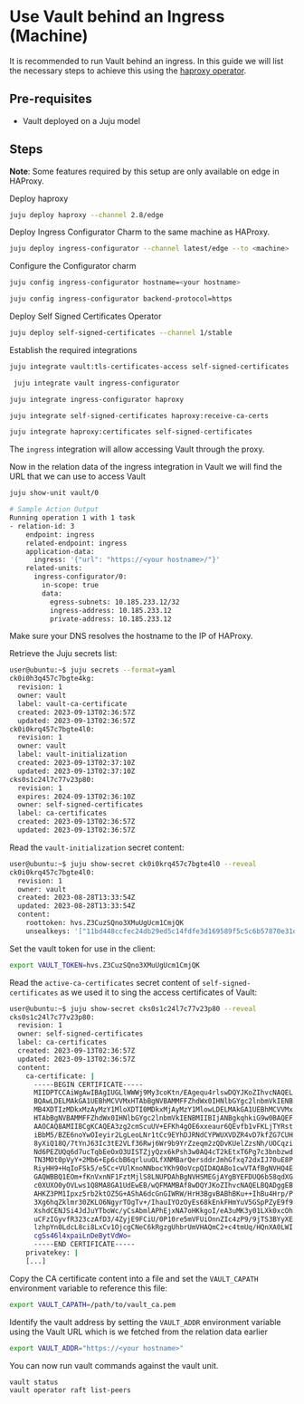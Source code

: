 # Use Vault behind an Ingress (Machine)

It is recommended to run Vault behind an ingress. In this guide we will list the necessary steps to achieve this using the [haproxy operator](https://charmhub.io/haproxy?channel=2.8/stable).

## Pre-requisites

- Vault deployed on a Juju model

## Steps

**Note**: Some features required by this setup are only available on edge in HAProxy.

Deploy haproxy

```bash
juju deploy haproxy --channel 2.8/edge
```

Deploy Ingress Configurator Charm to the same machine as HAProxy.

```bash
juju deploy ingress-configurator --channel latest/edge --to <machine>
```

Configure the Configurator charm

```bash
juju config ingress-configurator hostname=<your hostname>
```

```bash
juju config ingress-configurator backend-protocol=https
```

Deploy Self Signed Certificates Operator

```bash
juju deploy self-signed-certificates --channel 1/stable
```

Establish the required integrations

```bash
juju integrate vault:tls-certificates-access self-signed-certificates
```

```bash
 juju integrate vault ingress-configurator
```

```bash
juju integrate ingress-configurator haproxy
```

```bash
juju integrate self-signed-certificates haproxy:receive-ca-certs
```

```bash
juju integrate haproxy:certificates self-signed-certificates
```

The `ingress` integration will allow accessing Vault through the proxy.

Now in the relation data of the ingress integration in Vault we will find the URL that we can use to access Vault

```bash
juju show-unit vault/0

# Sample Action Output
Running operation 1 with 1 task
- relation-id: 3
    endpoint: ingress
    related-endpoint: ingress
    application-data:
      ingress: '{"url": "https://<your hostname>/"}'
    related-units:
      ingress-configurator/0:
        in-scope: true
        data:
          egress-subnets: 10.185.233.12/32
          ingress-address: 10.185.233.12
          private-address: 10.185.233.12
```

Make sure your DNS resolves the hostname to the IP of HAProxy.

Retrieve the Juju secrets list:

```bash
user@ubuntu:~$ juju secrets --format=yaml
ck0i0h3q457c7bgte4kg:
  revision: 1
  owner: vault
  label: vault-ca-certificate
  created: 2023-09-13T02:36:57Z
  updated: 2023-09-13T02:36:57Z
ck0i0krq457c7bgte4l0:
  revision: 1
  owner: vault
  label: vault-initialization
  created: 2023-09-13T02:37:10Z
  updated: 2023-09-13T02:37:10Z
cks0s1c24l7c77v23p80:
  revision: 1
  expires: 2024-09-13T02:36:10Z
  owner: self-signed-certificates
  label: ca-certificates
  created: 2023-09-13T02:36:57Z
  updated: 2023-09-13T02:36:57Z
```

Read the `vault-initialization` secret content:

```bash
user@ubuntu:~$ juju show-secret ck0i0krq457c7bgte4l0 --reveal
ck0i0krq457c7bgte4l0:
  revision: 1
  owner: vault
  created: 2023-08-28T13:33:54Z
  updated: 2023-08-28T13:33:54Z
  content:
    roottoken: hvs.Z3CuzSQno3XMuUgUcm1CmjQK
    unsealkeys: '["11bd448ccfec24db29ed5c14fdfe3d169589f5c5c6b57870e31d738aec623856"]'
```

Set the vault token for use in the client:

```bash
export VAULT_TOKEN=hvs.Z3CuzSQno3XMuUgUcm1CmjQK
```

Read the `active-ca-certificates` secret content of `self-signed-certificates` as we used it to sing the access certificates of Vault:

```bash
user@ubuntu:~$ juju show-secret cks0s1c24l7c77v23p80 --reveal
cks0s1c24l7c77v23p80:
  revision: 1
  owner: self-signed-certificates
  label: ca-certificates
  created: 2023-09-13T02:36:57Z
  updated: 2023-09-13T02:36:57Z
  content:
    ca-certificate: |
      -----BEGIN CERTIFICATE-----
      MIIDPTCCAiWgAwIBAgIUGLlWWWj9My3coKtn/EAgequ4rlswDQYJKoZIhvcNAQEL
      BQAwLDELMAkGA1UEBhMCVVMxHTAbBgNVBAMMFFZhdWx0IHNlbGYgc2lnbmVkIENB
      MB4XDTIzMDkxMzAyMzY1MloXDTI0MDkxMjAyMzY1MlowLDELMAkGA1UEBhMCVVMx
      HTAbBgNVBAMMFFZhdWx0IHNlbGYgc2lnbmVkIENBMIIBIjANBgkqhkiG9w0BAQEF
      AAOCAQ8AMIIBCgKCAQEA3zg2cmScuUV+EFKh4gOE6xxeaur6QEvfb1vFKLjTYRst
      iBbM5/BZE6noYwOIeyir2LgLeoLNr1tCc9EYhDJRNdCYPWUXVDZR4vD7kfZG7CUH
      8yXiQ18Q/7tYnJ63Ic3tE2VLf36Rwj6Wr9b9YrZzeqm2zQDvKUelZzsNh/UOCqzi
      Nd6PEZUQq6d7ucTqbEeOxO3UISTZjyQzx6kPsh3w0AQ4cT2kEtxT6Pg7c3bnbzwd
      TN3MOt0pVyY+2Mb6+Ep6cbB6qrluuOLfXNMBarQersddrJmhGfxq72dxIJ70uE8P
      RiyHH9+HqIoFSk5/e5Cc+VUlKnoNNbocYKh90oVcpQIDAQABo1cwVTAfBgNVHQ4E
      GAQWBBQ1EOm+fKnVxnNF1FztMjlS8LNUPDAhBgNVHSMEGjAYgBYEFDUQ6b58qdXG
      c0XUXO0yOVLws1Q8MA8GA1UdEwEB/wQFMAMBAf8wDQYJKoZIhvcNAQELBQADggEB
      AHKZ3PM1Ipxz5rb2ktOZ5G+AShA6dcGnGIWRW/HrH3BgvBABhBKu++IhBu4Hrp/P
      3Xg6hqZklmr30ZKLO6NgyrTOgTv+/IhauIYOzOyEs68kEnkFHmYuV5GSpPZyE9f9
      XshdCENJSi4JdJuYTboWc/yCsAbmlAPhEjxNA7oHKkgoI/eA3uMK3y01LXk0xcOh
      uCFzIGyvfR323czAfD3/4ZyjE9FCiU/0P10re5mVFUiOnnZIc4zP9/9jTS3BYyXE
      lzhpYn0LdcL8ci8LxCv1OjcgCNeC6kRgzgUhbrUmVHAQmC2+c4tmUq/HQnXA0LWI
      cgSs46l4xpaiLnDeBytVdWo=
      -----END CERTIFICATE-----
    privatekey: |
    [...]
```

Copy the CA certificate content into a file and set the `VAULT_CAPATH` environment variable to reference this file:

```bash
export VAULT_CAPATH=/path/to/vault_ca.pem
```

Identify the vault address by setting the `VAULT_ADDR` environment variable using the Vault URL which is we fetched from the relation data earlier

```bash
export VAULT_ADDR="https://<your hostname>"
```

You can now run vault commands against the vault unit.

```bash
vault status
vault operator raft list-peers
```
